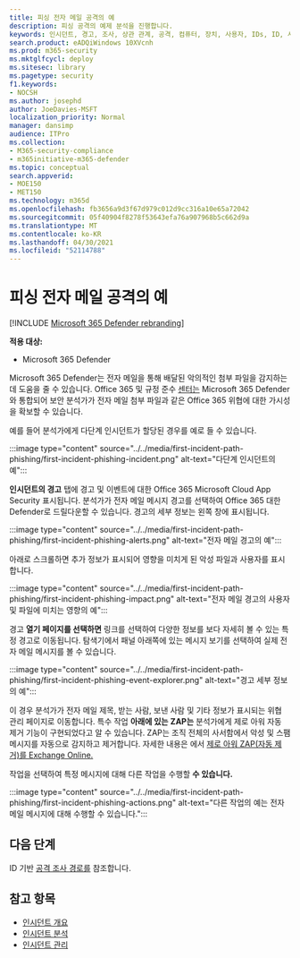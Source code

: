 ```yaml
---
title: 피싱 전자 메일 공격의 예
description: 피싱 공격의 예제 분석을 진행합니다.
keywords: 인시던트, 경고, 조사, 상관 관계, 공격, 컴퓨터, 장치, 사용자, IDs, ID, 사서함, 전자 메일, 365, microsoft, m365
search.product: eADQiWindows 10XVcnh
ms.prod: m365-security
ms.mktglfcycl: deploy
ms.sitesec: library
ms.pagetype: security
f1.keywords:
- NOCSH
ms.author: josephd
author: JoeDavies-MSFT
localization_priority: Normal
manager: dansimp
audience: ITPro
ms.collection:
- M365-security-compliance
- m365initiative-m365-defender
ms.topic: conceptual
search.appverid:
- MOE150
- MET150
ms.technology: m365d
ms.openlocfilehash: fb3656a9d3f67d979c012d9cc316a10e65a72042
ms.sourcegitcommit: 05f40904f8278f53643efa76a907968b5c662d9a
ms.translationtype: MT
ms.contentlocale: ko-KR
ms.lasthandoff: 04/30/2021
ms.locfileid: "52114788"
---
```

# <a name="example-of-a-phishing-email-attack"></a>피싱 전자 메일 공격의 예

[!INCLUDE [Microsoft 365 Defender rebranding](../includes/microsoft-defender.md)]

**적용 대상:**
- Microsoft 365 Defender

Microsoft 365 Defender는 전자 메일을 통해 배달된 악의적인 첨부 파일을 감지하는 데 도움을 줄 수 있습니다. Office 365 및 규정 준수 [센터는](https://protection.office.com/) Microsoft 365 Defender와 통합되어 보안 분석가가 전자 메일 첨부 파일과 같은 Office 365 위협에 대한 가시성을 확보할 수 있습니다.

예를 들어 분석가에게 다단계 인시던트가 할당된 경우를 예로 들 수 있습니다.
 
:::image type="content" source="../../media/first-incident-path-phishing/first-incident-phishing-incident.png" alt-text="다단계 인시던트의 예"::: 

**인시던트의 경고** 탭에 경고 및 이벤트에 대한 Office 365 Microsoft Cloud App Security 표시됩니다. 분석가가 전자 메일 메시지 경고를 선택하여 Office 365 대한 Defender로 드릴다운할 수 있습니다. 경고의 세부 정보는 왼쪽 창에 표시됩니다.

:::image type="content" source="../../media/first-incident-path-phishing/first-incident-phishing-alerts.png" alt-text="전자 메일 경고의 예":::
 
아래로 스크롤하면 추가 정보가 표시되어 영향을 미치게 된 악성 파일과 사용자를 표시합니다.

:::image type="content" source="../../media/first-incident-path-phishing/first-incident-phishing-impact.png" alt-text="전자 메일 경고의 사용자 및 파일에 미치는 영향의 예":::
  
경고 **열기 페이지를 선택하면** 링크를 선택하여 다양한 정보를 보다 자세히 볼 수 있는 특정 경고로 이동됩니다. 탐색기에서 패널 아래쪽에 있는  메시지 보기를 선택하여 실제 전자 메일 메시지를 볼 수 있습니다.
 
:::image type="content" source="../../media/first-incident-path-phishing/first-incident-phishing-event-explorer.png" alt-text="경고 세부 정보의 예"::: 

이 경우 분석가가 전자 메일 제목, 받는 사람, 보낸 사람 및 기타 정보가 표시되는 위협 관리 페이지로 이동합니다. 특수 작업 **아래에 있는** **ZAP는** 분석가에게 제로 아워 자동 제거 기능이 구현되었다고 알 수 있습니다. ZAP는 조직 전체의 사서함에서 악성 및 스팸 메시지를 자동으로 감지하고 제거합니다. 자세한 내용은 에서 [제로 아워 ZAP(자동 제거)를 Exchange Online.](../office-365-security/zero-hour-auto-purge.md)

작업을 선택하여 특정 메시지에 대해 다른 작업을 수행할 **수 있습니다.** 
 
:::image type="content" source="../../media/first-incident-path-phishing/first-incident-phishing-actions.png" alt-text="다른 작업의 예는 전자 메일 메시지에 대해 수행할 수 있습니다."::: 

## <a name="next-step"></a>다음 단계

ID 기반 [공격 조사 경로를](first-incident-path-identity.md) 참조합니다.

## <a name="see-also"></a>참고 항목

- [인시던트 개요](incidents-overview.md)
- [인시던트 분석](investigate-incidents.md)
- [인시던트 관리](manage-incidents.md)
